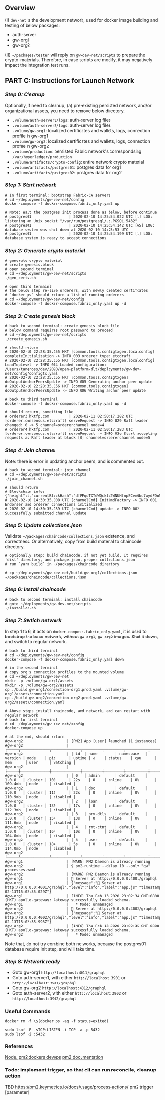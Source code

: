 ## Overview

(I) `dev-net` is the development network, used for docker image building and testing of below packages:

- auth-server
- gw-org1
- gw-org2

(II) `~/packages/tester` will reply on `gw-dev-net/scripts` to prepare the crypto-materials. Therefore,
in case scripts are modify, it may negatively impact the integration test runs.

## PART C: Instructions for Launch Network

### _Step 0: Cleanup_

Optionally, if need to cleanup, (a) pre-existing persisted network, and/or organizational assets, you need to remove below directory.

- `.volume/auth-server1/logs`: auth-server log files
- `.volume/auth-server2/logs`: auth-server log files
- `.volume/gw-org1`: localized certificates and wallets, logs, connection profile in gw-org1
- `.volume/gw-org2`: localized certificates and wallets, logs, connection profile in gw-org2
- `.volume/production`: persisted Fabric network's correspondsing `/var/hyperledger/production`
- `.volume/artifacts/crypto-config`: entire network crypto material
- `.volume/artifacts/postgres01`: postgres data for org1
- `.volume/artifacts/postgres02`: postgres data for org2

### _Step 1: Start network_

```shell script
# In first terminal: bootstrap Fabric-CA servers
# cd ~/deployments/gw-dev-net/config
docker-compose -f docker-compose.fabric_only.yaml up

# Note: Wait the postgres init process done as below, before continue
# postgres01                 | 2020-02-10 14:25:54.022 UTC [1] LOG:  listening on Unix socket "/var/run/postgresql/.s.PGSQL.5432"
# postgres01                 | 2020-02-10 14:25:54.142 UTC [65] LOG:  database system was shut down at 2020-02-10 14:25:53 UTC
# postgres01                 | 2020-02-10 14:25:54.199 UTC [1] LOG:  database system is ready to accept connections
```

### _Step 2: Generate crypto material_

```shell script
# generate crypto-material
# create genesis.block
# open second terminal
# cd ~/deployments/gw-dev-net/scripts
./gen_certs.sh

# open third termainl
# the below step re-live orderers, with newly created certifcates
# `docker ps` should return a list of running orderers
# cd ~/deployments/gw-dev-net/config
docker-compose -f docker-compose.fabric_only.yaml up -d
```

### _Step 3: Create genesis block_

```shell script
# back to second terminal: create genesis block file
# below command requires root password to proceed
# cd ~/deployments/gw-dev-net/scripts
./create_genesis.sh

# should return
# 2020-02-10 22:28:35.155 HKT [common.tools.configtxgen.localconfig] completeInitialization -> INFO 003 orderer type: etcdraft
# 2020-02-10 22:28:35.155 HKT [common.tools.configtxgen.localconfig] LoadTopLevel -> INFO 004 Loaded configuration: /Users/tangross/dev/2020/open-platform-dlt/deployments/gw-dev-net/config/configtx.yaml
# 2020-02-10 22:28:35.155 HKT [common.tools.configtxgen] doOutputAnchorPeersUpdate -> INFO 005 Generating anchor peer update
# 2020-02-10 22:28:35.156 HKT [common.tools.configtxgen] doOutputAnchorPeersUpdate -> INFO 006 Writing anchor peer update

# back to third terminal
docker-compose -f docker-compose.fabric_only.yaml up -d

# should return, something like
# orderer3.hktfp.com         | 2020-02-11 02:50:17.282 UTC [orderer.consensus.etcdraft] serveRequest -> INFO 029 Raft leader changed: 0 -> 5 channel=ordererchannel node=4
# orderer4.hktfp.com         | 2020-02-11 02:50:17.283 UTC [orderer.consensus.etcdraft] serveRequest -> INFO 03e Start accepting requests as Raft leader at block [0] channel=ordererchannel node=5
```

### _Step 4: Join channel_

Note: there is error in updating anchor peers, and is commented out.

```shell script
# back to second terminal: join channel
# cd ~/deployments/gw-dev-net/scripts
./join_channel.sh

# should return
# Blockchain info: {"height":1,"currentBlockHash":"dfPFqoTXTdWQcklu2WNUHfnpECemGbc7wydFDo5lIrY="}
# 2020-02-10 14:30:35.108 UTC [channelCmd] InitCmdFactory -> INFO 001 Endorser and orderer connections initialized
# 2020-02-10 14:30:35.139 UTC [channelCmd] update -> INFO 002 Successfully submitted channel update
```

### _Step 5: Update collections.json_

Validate `~/packages/chaincode/collections.json` existence, and correctness. Or alternatively, copy from build material
to chaincode directory.

```shell script
# optionally step: build chaincode, if not yet build. It requires 'dist' directory, and package.json, proper collections.json
# run `yarn build` in ~/packages/chaincode directory

# cp ~/deployments/gw-dev-net/build.gw-org1/collections.json ~/packages/chaincode/collections.json
```

### _Step 6: Install chaincode_

```shell script
# back to second terminal: install chaincode
# goto ~/deployments/gw-dev-net/scripts
./installcc.sh
```

### _Step 7: Swtich network_

In step 1 to 6, it acts on `docker-compose.fabric_only.yaml`, it is used to bootstrap the base network, without
`gw-org1`, `gw-org2` images. Shut it down, and switch to regular network.

```shell script
# back to third terminal
# cd ~/deployments/gw-dev-net/config
docker-compose -f docker-compose.fabric_only.yaml down

# in the second terminal
# copy org's connection profiles to the mounted volume
# cd ~/deployments/gw-dev-net
mkdir -p .volume/gw-org1/assets
mkdir -p .volume/gw-org2/assets
cp ./build.gw-org1/connection-org1.prod.yaml .volume/gw-org1/assets/connection.yaml
cp ./build.gw-org2/connection-org2.prod.yaml .volume/gw-org2/assets/connection.yaml

# Above steps install chaincode, and network, and can restart with regular network
# back to first terminal
# cd ~/deployments/gw-dev-net/config
docker-compose up

# at the end, should return
#gw-org2                    | [PM2] App [user] launched (1 instances)
#gw-org2                    | ┌─────┬─────────────┬─────────────┬─────────┬─────────┬──────────┬────────┬──────┬───────────┬──────────┬──────────┬──────────┬──────────┐
#gw-org2                    | │ id  │ name        │ namespace   │ version │ mode    │ pid      │ uptime │ ↺    │ status    │ cpu      │ mem      │ user     │ watching │
#gw-org2                    | ├─────┼─────────────┼─────────────┼─────────┼─────────┼──────────┼────────┼──────┼───────────┼──────────┼──────────┼──────────┼──────────┤
#gw-org2                    | │ 0   │ admin       │ default     │ 1.0.0   │ cluster │ 109      │ 22s    │ 0    │ online    │ 0%       │ 109.4mb  │ node     │ disabled │
#gw-org2                    | │ 1   │ doc         │ default     │ 1.0.0   │ cluster │ 115      │ 22s    │ 0    │ online    │ 0%       │ 110.9mb  │ node     │ disabled │
#gw-org2                    | │ 2   │ loan        │ default     │ 1.0.0   │ cluster │ 139      │ 17s    │ 0    │ online    │ 0%       │ 112.3mb  │ node     │ disabled │
#gw-org2                    | │ 3   │ prv-dtls    │ default     │ 1.0.0   │ cluster │ 154      │ 13s    │ 0    │ online    │ 0%       │ 111.6mb  │ node     │ disabled │
#gw-org2                    | │ 4   │ rmt-ctnt    │ default     │ 1.0.0   │ cluster │ 164      │ 10s    │ 0    │ online    │ 0%       │ 104.0mb  │ node     │ disabled │
#gw-org2                    | │ 5   │ user        │ default     │ 1.0.0   │ cluster │ 184      │ 5s     │ 0    │ online    │ 0%       │ 114.0mb  │ node     │ disabled │
#gw-org2                    | └─────┴─────────────┴─────────────┴─────────┴─────────┴──────────┴────────┴──────┴───────────┴──────────┴──────────┴──────────┴──────────┘
#gw-org1                    | [WARN] PM2 Daemon is already running
#gw-org2                    | $ pm2-runtime --delay 10 --only "gw" processes.yaml
#gw-org2                    | [WARN] PM2 Daemon is already running
#gw-org1                    | 🚀 Server at http://0.0.0.0:4001/graphql
#gw-org1                    | {"message":"🚀 Server at http://0.0.0.0:4001/graphql","level":"info","label":"app.js","timestamp":"2020-02-13T15:02:35.029Z"}
#gw-org1                    | [INFO] Thu Feb 13 2020 23:02:34 GMT+0800 (HKT) apollo-gateway: Gateway successfully loaded schema.
#gw-org1                    | 	* Mode: unmanaged
#gw-org2                    | 🚀 Server at http://0.0.0.0:4002/graphql
#gw-org2                    | {"message":"🚀 Server at http://0.0.0.0:4002/graphql","level":"info","label":"app.js","timestamp":"2020-02-13T15:02:35.993Z"}
#gw-org2                    | [INFO] Thu Feb 13 2020 23:02:35 GMT+0800 (HKT) apollo-gateway: Gateway successfully loaded schema.
#gw-org2                    | 	* Mode: unmanaged

```

Note that, do not try combine both networks, because the postgres01 database require init step, and will take time.

### _Step 8: Network ready_

- Goto gw-org1 `http://localhost:4011/graphql`
- Goto auth-server1, with either `http://localhost:3901` or `http://localhost:3901/graphql`
- Goto gw-org2 `http://localhost:4012/graphql`
- Goto auth-server2, with either `http://localhost:3902` or `http://localhost:3902/graphql`

### Useful Commands

```shell script
docker rm -f \$(docker ps -aq -f status=exited)

sudo lsof -P -sTCP:LISTEN -i TCP -a -p 5432
sudo lsof -i :5432
```

### References

[Node, pm2 dockers devops](https://medium.com/@adriendesbiaux/node-js-pm2-docker-docker-compose-devops-907dedd2b69a)
[pm2 documentation](https://pm2.keymetrics.io/docs/usage/application-declaration/)

### Todo: implement trigger, so that cli can run reconcile, cleanup action

TBD
https://pm2.keymetrics.io/docs/usage/process-actions/
pm2 trigger <application-name> <action-name> [parameter]
